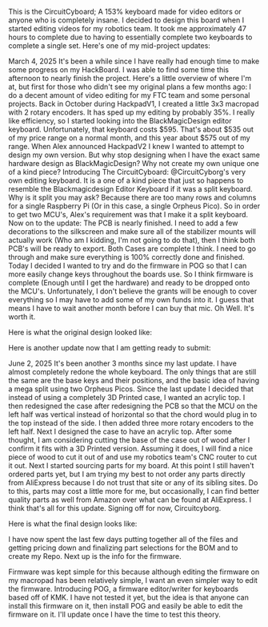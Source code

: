 This is the CircuitCyboard; A 153% keyboard made for video editors or anyone who is completely insane. I decided to design this board when I started editing videos for my robotics team. It took me approximately 47 hours to complete due to having to essentially complete two keyboards to complete a single set. Here's one of my mid-project updates:

March 4, 2025
It's been a while since I have really had enough time to make some progress on my HackBoard. I was able to find some time this afternoon to nearly finish the project. Here's a little overview of where I'm at, but first for those who didn't see my original plans a few months ago: I do a decent amount of video editing for my FTC team and some personal projects. Back in October during HackpadV1, I created a little 3x3 macropad with 2 rotary encoders. It has sped up my editing by probably 35%. I really like efficiency, so I started looking into the BlackMagicDesign editor keyboard. Unfortunately, that keyboard costs $595. That's about $535 out of my price range on a normal month, and this year about $575 out of my range. When Alex announced HackpadV2 I knew I wanted to attempt to design my own version. But why stop designing when I have the exact same hardware design as BlackMagicDesign? Why not create my own unique one of a kind piece? Introducing The CircuitCyboard: 
@CircuitCyborg's very own editing keyboard. It is a one of a kind piece that just so happens to resemble the Blackmagicdesign Editor Keyboard if it was a split keyboard. Why is it split you may ask? Because there are too many rows and columns for a single Raspberry Pi (Or in this case, a single Orpheus Pico). So in order to get two MCU's, Alex's requirement was that I make it a split keyboard. Now on to the update: The PCB is nearly finished. I need to add a few decorations to the silkscreen and make sure all of the stabilizer mounts will actually work (Who am I kidding, I'm not going to do that), then I think both PCB's will be ready to export. Both Cases are complete I think. I need to go through and make sure everything is 100% correctly done and finished. Today I decided I wanted to try and do the firmware in POG so that I can more easily change keys throughout the boards use. So I think firmware is complete (Enough until I get the hardware) and ready to be dropped onto the MCU's. Unfortunately, I don't believe the grants will be enough to cover everything so I may have to add some of my own funds into it. I guess that means I have to wait another month before I can buy that mic. Oh Well. It's worth it.

Here is what the original design looked like:


Here is another update now that I am getting ready to submit:

June 2, 2025
It's been another 3 months since my last update. I have almost completely redone the whole keyboard. The only things that are still the same are the base keys and their positions, and the basic idea of having a mega split using two Orpheus Picos. Since the last update I decided that instead of using a completely 3D Printed case, I wanted an acrylic top. I then redesigned the case after redesigning the PCB so that the MCU on the left half was vertical instead of horizontal so that the chord would plug in to the top instead of the side. I then added three more rotary encoders to the left half. Next I designed the case to have an acrylic top. After some thought, I am considering cutting the base of the case out of wood after I confirm it fits with a 3D Printed version. Assuming it does, I will find a nice piece of wood to cut it out of and use my robotics team's CNC router to cut it out. Next I started sourcing parts for my board. At this point I still haven't ordered parts yet, but I am trying my best to not order any parts directly from AliExpress because I do not trust that site or any of its sibling sites. Do to this, parts may cost a little more for me, but occasionally, I can find better quality parts as well from Amazon over what can be found at AliExpress. I think that's all for this update. Signing off for now, Circuitcyborg.

Here is what the final design looks like:


I have now spent the last few days putting together all of the files and getting pricing down and finalizing part selections for the BOM and to create my Repo. Next up is the info for the firmware.

Firmware was kept simple for this because although editing the firmware on my macropad has been relatively simple, I want an even simpler way to edit the firmware. Introducing POG, a firmware editor/writer for keyboards based off of KMK. I have not tested it yet, but the idea is that anyone can install this firmware on it, then install POG and easily be able to edit the firmware on it. I'll update once I have the time to test this theory.